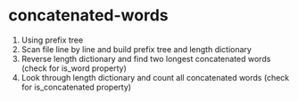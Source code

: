 # concatenated-words

1. Using prefix tree
2. Scan file line by line and build prefix tree and length dictionary
3. Reverse length dictionary and find two longest concatenated words (check for is_word property)
4. Look through length dictionary and count all concatenated words (check for is_concatenated property)

